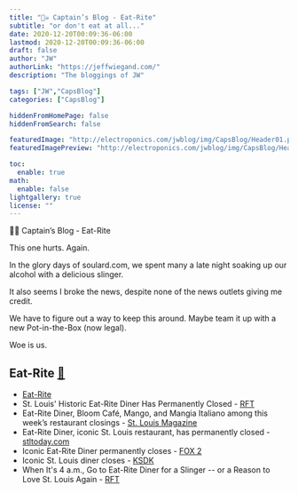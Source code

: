 ```yaml
---
title: "🏴‍☠️ Captain’s Blog - Eat-Rite"
subtitle: "or don't eat at all..."
date: 2020-12-20T00:09:36-06:00
lastmod: 2020-12-20T00:09:36-06:00
draft: false
author: "JW"
authorLink: "https://jeffwiegand.com/"
description: "The bloggings of JW"

tags: ["JW","CapsBlog"]
categories: ["CapsBlog"]

hiddenFromHomePage: false
hiddenFromSearch: false

featuredImage: "http://electroponics.com/jwblog/img/CapsBlog/Header01.png"
featuredImagePreview: "http://electroponics.com/jwblog/img/CapsBlog/Header01.png"

toc:
  enable: true
math:
  enable: false
lightgallery: true
license: ""
---
```


🏴‍☠️ Captain’s Blog - Eat-Rite

This one hurts. Again.

<!--more-->

In the glory days of soulard.com, we spent many a late night soaking up our alcohol with a delicious slinger.

It also seems I broke the news, despite none of the news outlets giving me credit.

We have to figure out a way to keep this around. Maybe team it up with a new Pot-in-the-Box (now legal).

Woe is us.

## Eat-Rite [🏪](https://stlouist.com/business/eat-rite)
* [Eat-Rite](https://stlouist.com/business/eat-rite)
* St. Louis' Historic Eat-Rite Diner Has Permanently Closed - [RFT](https://www.riverfronttimes.com/foodblog/2020/12/18/st-louis-historic-eat-rite-diner-has-permanently-closed)
* Eat-Rite Diner, Bloom Café, Mango, and Mangia Italiano among this week’s restaurant closings - [St. Louis Magazine](https://www.stlmag.com/dining/eat-rite-diner-bloom-cafe-mango-and-mangia-among-this-weeks-restaurant-closings-in-st-louis/) 
* Eat-Rite Diner, iconic St. Louis restaurant, has permanently closed - [stltoday.com](https://www.stltoday.com/entertainment/dining/restaurants/off-the-menu/eat-rite-diner-iconic-st-louis-restaurant-has-permanently-closed/article_eadc6215-7725-5cf9-b15d-21fd9b6d4c5e.html) 
* Iconic Eat-Rite Diner permanently closes - [FOX 2](https://fox2now.com/news/iconic-eat-rite-diner-permanently-closes/) 
* Iconic St. Louis diner closes - [KSDK](http://rssfeeds.ksdk.com/~/640482788/0/ksdk-localnews~Iconic-St-Louis-diner-closes) 
* When It's 4 a.m., Go to Eat-Rite Diner for a Slinger -- or a Reason to Love St. Louis Again - [RFT](https://www.riverfronttimes.com/newsblog/2015/06/24/when-its-4-am-go-to-eat-rite-diner-for-a-slinger-or-a-reason-to-love-st-louis-again)

